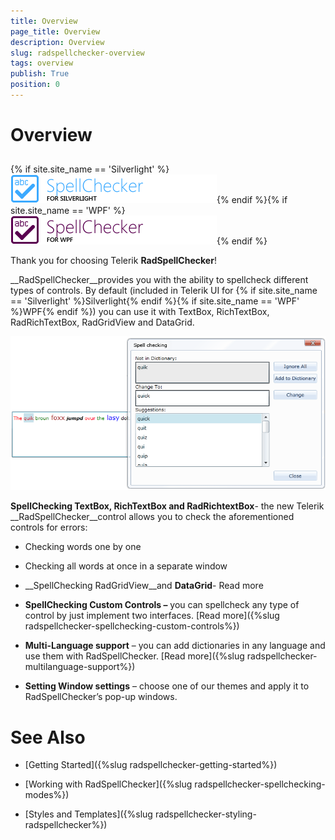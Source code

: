 ```yaml
---
title: Overview
page_title: Overview
description: Overview
slug: radspellchecker-overview
tags: overview
publish: True
position: 0
---
```


# Overview



## 

{% if site.site_name == 'Silverlight' %}![](images/RadSpellChecker_Overview_sl.png){% endif %}{% if site.site_name == 'WPF' %}![](images/RadSpellChecker_Overview_wpf.png){% endif %}



Thank you for choosing Telerik __RadSpellChecker__!



__RadSpellChecker__provides you with the ability to spellcheck different types of controls. By default (included in Telerik UI for 
         {% if site.site_name == 'Silverlight' %}Silverlight{% endif %}{% if site.site_name == 'WPF' %}WPF{% endif %}) you can use it with TextBox, RichTextBox, RadRichTextBox, RadGridView and DataGrid.

![](images/RadSpellChecker_Overview.png)

__SpellChecking TextBox, RichTextBox and RadRichtextBox__- the new Telerik __RadSpellChecker__control allows you to check the aforementioned controls for errors:

* Checking words one by one

* Checking all words at once in a separate window

* __SpellChecking RadGridView__and __DataGrid__- Read more 

* __SpellChecking Custom Controls –__ you can spellcheck any type of control by just implement two interfaces. [Read more]({%slug radspellchecker-spellchecking-custom-controls%})

* __Multi-Language support__ – you can add dictionaries in any language and use them with RadSpellChecker. [Read more]({%slug radspellchecker-multilanguage-support%})

* __Setting Window settings__ – choose one of our themes and apply it to RadSpellChecker’s pop-up windows.

# See Also

 * [Getting Started]({%slug radspellchecker-getting-started%})

 * [Working with RadSpellChecker]({%slug radspellchecker-spellchecking-modes%})

 * [Styles and Templates]({%slug radspellchecker-styling-radspellchecker%})
